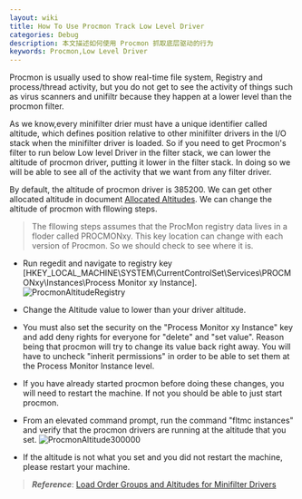 ```yaml
---
layout: wiki
title: How To Use Procmon Track Low Level Driver
categories: Debug
description: 本文描述如何使用 Procmon 抓取底层驱动的行为
keywords: Procmon,Low Level Driver
---
```

 Procmon is usually used to show real-time file system, Registry and process/thread activity, but you do not get to see the activity of things such as virus scanners and unifiltr because they happen at a lower level than the procmon filter.

 As we know,every minifilter drier must have a unique identifier called altitude, which defines position relative to other minifilter drivers in the I/O stack when the minifilter driver is loaded. So if you need to get Procmon's filter to run below Low level Driver in the filter stack, we can lower the altitude of procmon driver, putting it lower in the filter stack. In doing so we will be able to see all of the activity that we want from any filter driver.

By default, the altitude of procmon driver is 385200. We can get other allocated altitude in document [Allocated Altitudes](https://docs.microsoft.com/en-us/windows-hardware/drivers/ifs/allocated-altitudes). We can change the altitude of procmon with fllowing steps.
> The fllowing steps assumes that the ProcMon registry data lives in a floder called PROCMONxy. This key location can change with each version of Procmon. So we should check to see where it is.

- Run regedit and navigate to registry key [HKEY_LOCAL_MACHINE\SYSTEM\CurrentControlSet\Services\PROCMONxy\Instances\Process Monitor xy Instance].
  ![ProcmonAltitudeRegistry](https://crushonme-1256821258.cos.ap-shanghai.myqcloud.com/ProcmonAltitudeRegstry.png)

- Change the Altitude value to lower than your driver altitude.

- You must also set the security on the "Process Monitor xy Instance" key and add deny rights for everyone for "delete" and "set value". Reason being that procmon will try to change its value back right away. You will have to uncheck "inherit permissions" in order to be able to set them at the Process Monitor Instance level.

- If you have already started procmon before doing these changes, you will need to restart the machine. If not you should be able to just start procmon.

- From an elevated command prompt, run the command "fltmc instances" and verify that the procmon drivers are running at the altitude that you set.
  ![ProcmonAltitude300000](https://crushonme-1256821258.cos.ap-shanghai.myqcloud.com/ProcmonAltitude300000.png)

- If the altitude is not what you set and you did not restart the machine, please restart your machine.

> ***Reference***:
> [Load Order Groups and Altitudes for Minifilter Drivers](https://docs.microsoft.com/en-us/windows-hardware/drivers/ifs/load-order-groups-and-altitudes-for-minifilter-drivers)